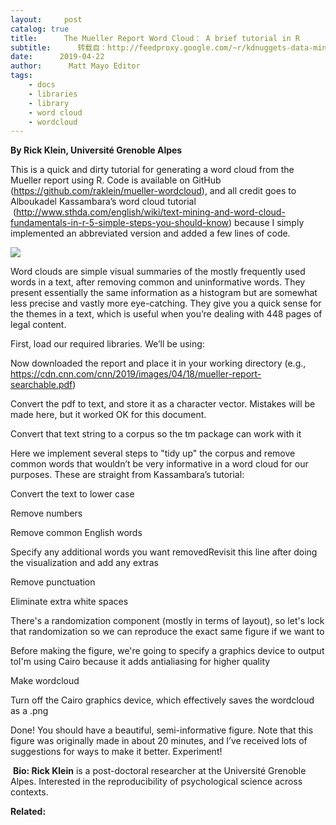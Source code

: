 ```yaml
---
layout:     post
catalog: true
title:      The Mueller Report Word Cloud： A brief tutorial in R
subtitle:      转载自：http://feedproxy.google.com/~r/kdnuggets-data-mining-analytics/~3/v7qwlyFuZc4/mueller-report-word-cloud-brief-tutorial-r.html
date:      2019-04-22
author:      Matt Mayo Editor
tags:
    - docs
    - libraries
    - library
    - word cloud
    - wordcloud
---
```


**By Rick Klein, Université Grenoble Alpes**

This is a quick and dirty tutorial for generating a word cloud from the Mueller report using R. Code is available on GitHub (https://github.com/raklein/mueller-wordcloud), and all credit goes to Alboukadel Kassambara’s word cloud tutorial  (http://www.sthda.com/english/wiki/text-mining-and-word-cloud-fundamentals-in-r-5-simple-steps-you-should-know) because I simply implemented an abbreviated version and added a few lines of code.

![](http://feedproxy.google.com/wp-content/uploads/mueller-wordcloud-r-klein.png)


Word clouds are simple visual summaries of the mostly frequently used words in a text, after removing common and uninformative words. They present essentially the same information as a histogram but are somewhat less precise and vastly more eye-catching. They give you a quick sense for the themes in a text, which is useful when you’re dealing with 448 pages of legal content.

First, load our required libraries. We’ll be using:



Now downloaded the report and place it in your working directory (e.g., https://cdn.cnn.com/cnn/2019/images/04/18/mueller-report-searchable.pdf)

Convert the pdf to text, and store it as a character vector. Mistakes will be made here, but it worked OK for this document.



Convert that text string to a corpus so the tm package can work with it



Here we implement several steps to "tidy up" the corpus and remove common words that wouldn’t be very informative in a word cloud for our purposes. These are straight from Kassambara’s tutorial:

Convert the text to lower case



Remove numbers



Remove common English words



Specify any additional words you want removedRevisit this line after doing the visualization and add any extras



Remove punctuation



Eliminate extra white spaces



There's a randomization component (mostly in terms of layout), so let's lock that randomization so we can reproduce the exact same figure if we want to



Before making the figure, we're going to specify a graphics device to output toI'm using Cairo because it adds antialiasing for higher quality



Make wordcloud



Turn off the Cairo graphics device, which effectively saves the wordcloud as a .png



Done! You should have a beautiful, semi-informative figure. Note that this figure was originally made in about 20 minutes, and I’ve received lots of suggestions for ways to make it better. Experiment!

 **Bio: Rick Klein** is a post-doctoral researcher at the Université Grenoble Alpes. Interested in the reproducibility of psychological science across contexts.

**Related:**



 
